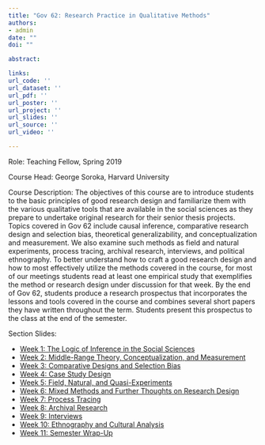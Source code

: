 ```yaml
---
title: "Gov 62: Research Practice in Qualitative Methods"
authors:
- admin
date: ""
doi: ""

abstract:

links:
url_code: ''
url_dataset: ''
url_pdf: ''
url_poster: ''
url_project: ''
url_slides: ''
url_source: ''
url_video: ''

---
```


Role: Teaching Fellow, Spring 2019

Course Head: George Soroka, Harvard University

Course Description: The objectives of this course are to introduce students to the basic principles of good research design and familiarize them with the various qualitative tools that are available in the social sciences as they prepare to undertake original research for their senior thesis projects. Topics covered in Gov 62 include causal inference, comparative research design and selection bias, theoretical generalizability, and conceptualization and measurement. We also examine such methods as field and natural experiments, process tracing, archival research, interviews, and political ethnography. To better understand how to craft a good research design and how to most effectively utilize the methods covered in the course, for most of our meetings students read at least one empirical study that exemplifies the method or research design under discussion for that week. By the end of Gov 62, students produce a research prospectus that incorporates the lessons and tools covered in the course and combines several short papers they have written throughout the term. Students present this prospectus to the class at the end of the semester.

Section Slides:

- [Week 1: The Logic of Inference in the Social Sciences](slides_wk1.pdf)
- [Week 2: Middle-Range Theory, Conceptualization, and Measurement](slides_wk2.pdf)
- [Week 3: Comparative Designs and Selection Bias](slides_wk3.pdf)
- [Week 4: Case Study Design](slides_wk4.pdf)
- [Week 5: Field, Natural, and Quasi-Experiments](slides_wk5.pdf)
- [Week 6: Mixed Methods and Further Thoughts on Research Design](slides_wk6.pdf)
- [Week 7: Process Tracing](slides_wk7.pdf)
- [Week 8: Archival Research](slides_wk8.pdf)
- [Week 9: Interviews](slides_wk9.pdf)
- [Week 10: Ethnography and Cultural Analysis](slides_wk10.pdf)
- [Week 11: Semester Wrap-Up](slides_wk11.pdf)